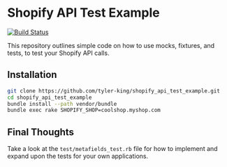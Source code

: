 # Shopify API Test Example

[![Build Status](https://secure.travis-ci.org/tyler-king/shopify_api_test_example.svg?branch=master)](http://travis-ci.org/tyler-king/shopify_api_test_example)

This repository outlines simple code on how to use mocks, fixtures, and tests, to test your Shopify API calls.

## Installation

```bash
git clone https://github.com/tyler-king/shopify_api_test_example.git
cd shopify_api_test_example
bundle install --path vendor/bundle
bundle exec rake SHOPIFY_SHOP=coolshop.myshop.com
```

## Final Thoughts

Take a look at the `test/metafields_test.rb` file for how to implement and expand upon the tests for your own applications.